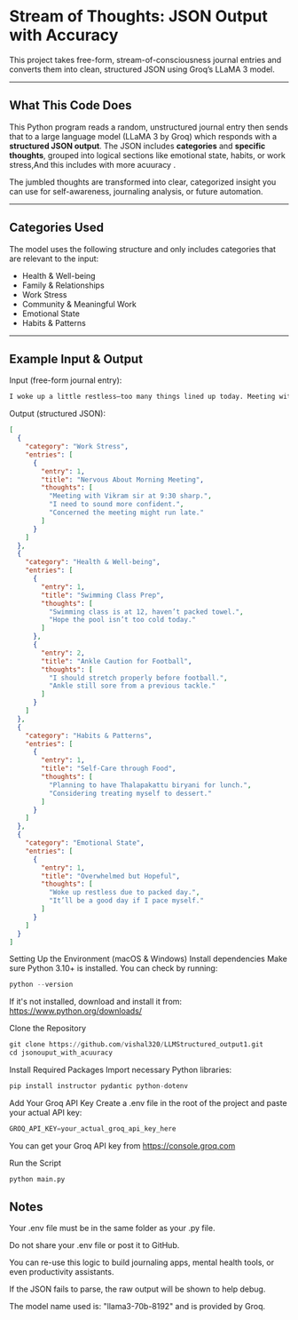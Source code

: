 # Stream of Thoughts: JSON Output with Accuracy

This project takes free-form, stream-of-consciousness journal entries and converts them into clean, structured JSON using Groq’s LLaMA 3 model.

---

## What This Code Does

This Python program reads a random, unstructured journal entry  then sends that to a large language model (LLaMA 3 by Groq) which responds with a **structured JSON output**. The JSON includes **categories** and **specific thoughts**, grouped into logical sections like emotional state, habits, or work stress,And this includes with more acuuracy .

The jumbled thoughts are transformed into clear, categorized insight you can use for self-awareness, journaling analysis, or future automation.

---

## Categories Used

The model uses the following structure and only includes categories that are relevant to the input:

- Health & Well-being  
- Family & Relationships  
- Work Stress  
- Community & Meaningful Work  
- Emotional State  
- Habits & Patterns

---

## Example Input & Output

Input (free-form journal entry):
```bash
I woke up a little restless—too many things lined up today. Meeting with Vikram sir at 9:30 sharp... I need to sound more confident this time. Should I review my notes again? It’s supposed to end by 10:25, but what if it runs late? I’ll barely have time to breathe before swimming class at 12. I haven’t packed my towel yet—ugh. Hope the pool isn’t too cold today. Lunch is set though—Thalapakattu! I’ve been craving that biryani all week. Maybe I’ll treat myself to a dessert too. Later in the evening, football with the guys—I missed last week’s game, so I better show up today. I should stretch properly this time—my ankle still remembers that rough tackle from last month. So many moving pieces, but it’ll be a good day if I just pace myself. Just need to get through that first meeting without zoning out.
```
Output (structured JSON):

```json
[
  {
    "category": "Work Stress",
    "entries": [
      {
        "entry": 1,
        "title": "Nervous About Morning Meeting",
        "thoughts": [
          "Meeting with Vikram sir at 9:30 sharp.",
          "I need to sound more confident.",
          "Concerned the meeting might run late."
        ]
      }
    ]
  },
  {
    "category": "Health & Well-being",
    "entries": [
      {
        "entry": 1,
        "title": "Swimming Class Prep",
        "thoughts": [
          "Swimming class is at 12, haven’t packed towel.",
          "Hope the pool isn’t too cold today."
        ]
      },
      {
        "entry": 2,
        "title": "Ankle Caution for Football",
        "thoughts": [
          "I should stretch properly before football.",
          "Ankle still sore from a previous tackle."
        ]
      }
    ]
  },
  {
    "category": "Habits & Patterns",
    "entries": [
      {
        "entry": 1,
        "title": "Self-Care through Food",
        "thoughts": [
          "Planning to have Thalapakattu biryani for lunch.",
          "Considering treating myself to dessert."
        ]
      }
    ]
  },
  {
    "category": "Emotional State",
    "entries": [
      {
        "entry": 1,
        "title": "Overwhelmed but Hopeful",
        "thoughts": [
          "Woke up restless due to packed day.",
          "It’ll be a good day if I pace myself."
        ]
      }
    ]
  }
]
```
Setting Up the Environment (macOS & Windows)
Install dependencies
Make sure Python 3.10+ is installed. You can check by running:

```python
python --version
```
If it's not installed, download and install it from:
https://www.python.org/downloads/

Clone the Repository
```python
git clone https://github.com/vishal320/LLMStructured_output1.git
cd jsonouput_with_acuuracy
```

Install Required Packages
Import necessary Python libraries:

```python
pip install instructor pydantic python-dotenv
```
Add Your Groq API Key
Create a .env file in the root of the project and paste your actual API key:

```python
GROQ_API_KEY=your_actual_groq_api_key_here
```
You can get your Groq API key from https://console.groq.com

Run the Script
```python
python main.py
```
## Notes 
Your .env file must be in the same folder as your .py file.

Do not share your .env file or post it to GitHub.

You can re-use this logic to build journaling apps, mental health tools, or even productivity assistants.

If the JSON fails to parse, the raw output will be shown to help debug.

The model name used is: "llama3-70b-8192" and is provided by Groq.





